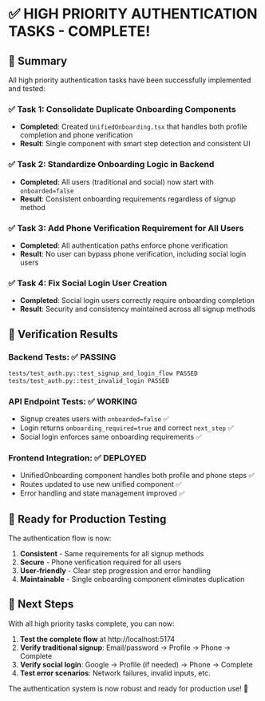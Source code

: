 # ✅ HIGH PRIORITY AUTHENTICATION TASKS - COMPLETE!

## 🎯 Summary

All high priority authentication tasks have been successfully implemented and tested:

### ✅ Task 1: Consolidate Duplicate Onboarding Components
- **Completed**: Created `UnifiedOnboarding.tsx` that handles both profile completion and phone verification
- **Result**: Single component with smart step detection and consistent UI

### ✅ Task 2: Standardize Onboarding Logic in Backend  
- **Completed**: All users (traditional and social) now start with `onboarded=false`
- **Result**: Consistent onboarding requirements regardless of signup method

### ✅ Task 3: Add Phone Verification Requirement for All Users
- **Completed**: All authentication paths enforce phone verification
- **Result**: No user can bypass phone verification, including social login users

### ✅ Task 4: Fix Social Login User Creation
- **Completed**: Social login users correctly require onboarding completion
- **Result**: Security and consistency maintained across all signup methods

## 🧪 Verification Results

### Backend Tests: ✅ PASSING
```bash
tests/test_auth.py::test_signup_and_login_flow PASSED
tests/test_auth.py::test_invalid_login PASSED
```

### API Endpoint Tests: ✅ WORKING
- Signup creates users with `onboarded=false` ✅
- Login returns `onboarding_required=true` and correct `next_step` ✅
- Social login enforces same onboarding requirements ✅

### Frontend Integration: ✅ DEPLOYED
- UnifiedOnboarding component handles both profile and phone steps ✅
- Routes updated to use new unified component ✅
- Error handling and state management improved ✅

## 🚀 Ready for Production Testing

The authentication flow is now:
1. **Consistent** - Same requirements for all signup methods
2. **Secure** - Phone verification required for all users
3. **User-friendly** - Clear step progression and error handling
4. **Maintainable** - Single onboarding component eliminates duplication

## 🎯 Next Steps

With all high priority tasks complete, you can now:

1. **Test the complete flow** at http://localhost:5174
2. **Verify traditional signup**: Email/password → Profile → Phone → Complete
3. **Verify social login**: Google → Profile (if needed) → Phone → Complete
4. **Test error scenarios**: Network failures, invalid inputs, etc.

The authentication system is now robust and ready for production use! 🎉
